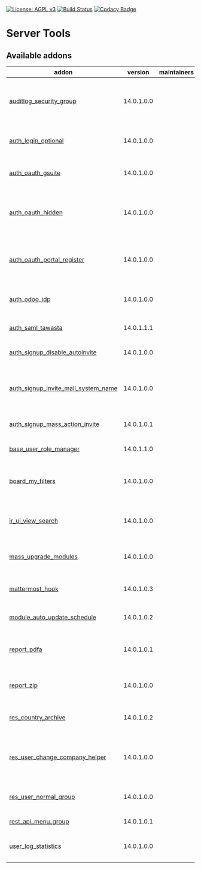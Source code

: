 [![License: AGPL v3](https://img.shields.io/badge/License-AGPL%20v3-blue.svg)](https://www.gnu.org/licenses/agpl-3.0)
[![Build Status](https://travis-ci.org/Tawasta/server-tools.svg?branch=12.0)](https://travis-ci.org/Tawasta/server-tools)
[![Codacy Badge](https://api.codacy.com/project/badge/Grade/31d3e1446a964acea0e7a12b0a8a7c2b)](https://www.codacy.com/app/Tawasta/server-tools?utm_source=github.com&amp;utm_medium=referral&amp;utm_content=Tawasta/account-invoicing&amp;utm_campaign=Badge_Grade)

Server Tools
============

[//]: # (addons)

Available addons
----------------
addon | version | maintainers | summary
--- | --- | --- | ---
[auditlog_security_group](auditlog_security_group/) | 14.0.1.0.0 |  | Add a new security group that allows users to read auditlogs
[auth_login_optional](auth_login_optional/) | 14.0.1.0.0 |  | Option to using another field as login-field
[auth_oauth_gsuite](auth_oauth_gsuite/) | 14.0.1.0.0 |  | Adds Google G Suite specific options
[auth_oauth_hidden](auth_oauth_hidden/) | 14.0.1.0.0 |  | Adds a parameter for OAuth providers to allow hiding them
[auth_oauth_portal_register](auth_oauth_portal_register/) | 14.0.1.0.0 |  | Enables registering with OAuth without opening signup
[auth_odoo_idp](auth_odoo_idp/) | 14.0.1.0.0 |  | Return user related data using XML-RPC
[auth_saml_tawasta](auth_saml_tawasta/) | 14.0.1.1.1 |  | SAML2 Authentication Tawasta
[auth_signup_disable_autoinvite](auth_signup_disable_autoinvite/) | 14.0.1.0.0 |  | Disable signup auto invite
[auth_signup_invite_mail_system_name](auth_signup_invite_mail_system_name/) | 14.0.1.0.0 |  | Adds field to res.company to define system name. Changes invite mail.
[auth_signup_mass_action_invite](auth_signup_mass_action_invite/) | 14.0.1.0.1 |  | Send invite mail with mass action
[base_user_role_manager](base_user_role_manager/) | 14.0.1.1.0 |  | Allow user to manage users and their roles
[board_my_filters](board_my_filters/) | 14.0.1.0.0 |  | Users can edit their own and shared filters from Dashboards
[ir_ui_view_search](ir_ui_view_search/) | 14.0.1.0.0 |  | Ability to search ir_ui_view by external id and module
[mass_upgrade_modules](mass_upgrade_modules/) | 14.0.1.0.0 |  | Ability to upgrade multiple modules
[mattermost_hook](mattermost_hook/) | 14.0.1.0.3 |  | Adds possible to use Mattermost hooks
[module_auto_update_schedule](module_auto_update_schedule/) | 14.0.1.0.2 |  | Run Module Auto Update on a schedule
[report_pdfa](report_pdfa/) | 14.0.1.0.1 |  | Converts QWeb PDF into PDF-A using ghostscript
[report_zip](report_zip/) | 14.0.1.0.0 |  | Download various reports as a zip file
[res_country_archive](res_country_archive/) | 14.0.1.0.2 |  | Ability to archive countries and states
[res_user_change_company_helper](res_user_change_company_helper/) | 14.0.1.0.0 |  | Directly change user's Default company from dropdown menu
[res_user_normal_group](res_user_normal_group/) | 14.0.1.0.0 |  | Adds a new group that is used on some menu items
[rest_api_menu_group](rest_api_menu_group/) | 14.0.1.0.1 |  | Rest api menu group
[user_log_statistics](user_log_statistics/) | 14.0.1.0.0 |  | Statistics regarding res.users.log entries

[//]: # (end addons)
